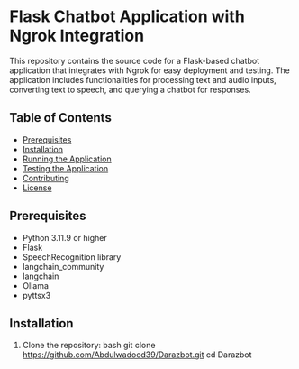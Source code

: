# Flask Chatbot Application with Ngrok Integration

This repository contains the source code for a Flask-based chatbot application that integrates with Ngrok for easy deployment and testing. The application includes functionalities for processing text and audio inputs, converting text to speech, and querying a chatbot for responses.

## Table of Contents

- [Prerequisites](#prerequisites)
- [Installation](#installation)
- [Running the Application](#running-the-application)
- [Testing the Application](#testing-the-application)
- [Contributing](#contributing)
- [License](#license)

## Prerequisites

- Python 3.11.9 or higher
- Flask
- SpeechRecognition library
- langchain_community
- langchain
- Ollama
- pyttsx3

## Installation

1. Clone the repository:
bash git clone https://github.com/Abdulwadood39/Darazbot.git cd Darazbot

